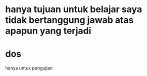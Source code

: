 # hanya tujuan untuk belajar saya tidak bertanggung jawab atas apapun yang terjadi
# dos
hanya untuk pengujian

